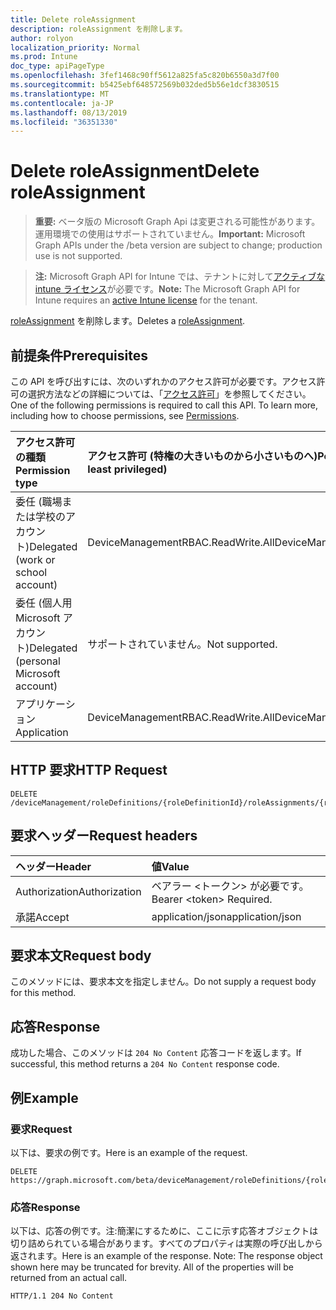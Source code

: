 ```yaml
---
title: Delete roleAssignment
description: roleAssignment を削除します。
author: rolyon
localization_priority: Normal
ms.prod: Intune
doc_type: apiPageType
ms.openlocfilehash: 3fef1468c90ff5612a825fa5c820b6550a3d7f00
ms.sourcegitcommit: b5425ebf648572569b032ded5b56e1dcf3830515
ms.translationtype: MT
ms.contentlocale: ja-JP
ms.lasthandoff: 08/13/2019
ms.locfileid: "36351330"
---
```

# <a name="delete-roleassignment"></a><span data-ttu-id="2c265-103">Delete roleAssignment</span><span class="sxs-lookup"><span data-stu-id="2c265-103">Delete roleAssignment</span></span>

> <span data-ttu-id="2c265-104">**重要:** ベータ版の Microsoft Graph Api は変更される可能性があります。運用環境での使用はサポートされていません。</span><span class="sxs-lookup"><span data-stu-id="2c265-104">**Important:** Microsoft Graph APIs under the /beta version are subject to change; production use is not supported.</span></span>

> <span data-ttu-id="2c265-105">**注:** Microsoft Graph API for Intune では、テナントに対して[アクティブな intune ライセンス](https://go.microsoft.com/fwlink/?linkid=839381)が必要です。</span><span class="sxs-lookup"><span data-stu-id="2c265-105">**Note:** The Microsoft Graph API for Intune requires an [active Intune license](https://go.microsoft.com/fwlink/?linkid=839381) for the tenant.</span></span>

<span data-ttu-id="2c265-106">[roleAssignment](../resources/intune-rbac-roleassignment.md) を削除します。</span><span class="sxs-lookup"><span data-stu-id="2c265-106">Deletes a [roleAssignment](../resources/intune-rbac-roleassignment.md).</span></span>

## <a name="prerequisites"></a><span data-ttu-id="2c265-107">前提条件</span><span class="sxs-lookup"><span data-stu-id="2c265-107">Prerequisites</span></span>
<span data-ttu-id="2c265-p101">この API を呼び出すには、次のいずれかのアクセス許可が必要です。アクセス許可の選択方法などの詳細については、「[アクセス許可](/graph/permissions-reference)」を参照してください。</span><span class="sxs-lookup"><span data-stu-id="2c265-p101">One of the following permissions is required to call this API. To learn more, including how to choose permissions, see [Permissions](/graph/permissions-reference).</span></span>

|<span data-ttu-id="2c265-110">アクセス許可の種類</span><span class="sxs-lookup"><span data-stu-id="2c265-110">Permission type</span></span>|<span data-ttu-id="2c265-111">アクセス許可 (特権の大きいものから小さいものへ)</span><span class="sxs-lookup"><span data-stu-id="2c265-111">Permissions (from most to least privileged)</span></span>|
|:---|:---|
|<span data-ttu-id="2c265-112">委任 (職場または学校のアカウント)</span><span class="sxs-lookup"><span data-stu-id="2c265-112">Delegated (work or school account)</span></span>|<span data-ttu-id="2c265-113">DeviceManagementRBAC.ReadWrite.All</span><span class="sxs-lookup"><span data-stu-id="2c265-113">DeviceManagementRBAC.ReadWrite.All</span></span>|
|<span data-ttu-id="2c265-114">委任 (個人用 Microsoft アカウント)</span><span class="sxs-lookup"><span data-stu-id="2c265-114">Delegated (personal Microsoft account)</span></span>|<span data-ttu-id="2c265-115">サポートされていません。</span><span class="sxs-lookup"><span data-stu-id="2c265-115">Not supported.</span></span>|
|<span data-ttu-id="2c265-116">アプリケーション</span><span class="sxs-lookup"><span data-stu-id="2c265-116">Application</span></span>|<span data-ttu-id="2c265-117">DeviceManagementRBAC.ReadWrite.All</span><span class="sxs-lookup"><span data-stu-id="2c265-117">DeviceManagementRBAC.ReadWrite.All</span></span>|

## <a name="http-request"></a><span data-ttu-id="2c265-118">HTTP 要求</span><span class="sxs-lookup"><span data-stu-id="2c265-118">HTTP Request</span></span>
<!-- {
  "blockType": "ignored"
}
-->
``` http
DELETE /deviceManagement/roleDefinitions/{roleDefinitionId}/roleAssignments/{roleAssignmentId}
```

## <a name="request-headers"></a><span data-ttu-id="2c265-119">要求ヘッダー</span><span class="sxs-lookup"><span data-stu-id="2c265-119">Request headers</span></span>
|<span data-ttu-id="2c265-120">ヘッダー</span><span class="sxs-lookup"><span data-stu-id="2c265-120">Header</span></span>|<span data-ttu-id="2c265-121">値</span><span class="sxs-lookup"><span data-stu-id="2c265-121">Value</span></span>|
|:---|:---|
|<span data-ttu-id="2c265-122">Authorization</span><span class="sxs-lookup"><span data-stu-id="2c265-122">Authorization</span></span>|<span data-ttu-id="2c265-123">ベアラー &lt;トークン&gt; が必要です。</span><span class="sxs-lookup"><span data-stu-id="2c265-123">Bearer &lt;token&gt; Required.</span></span>|
|<span data-ttu-id="2c265-124">承諾</span><span class="sxs-lookup"><span data-stu-id="2c265-124">Accept</span></span>|<span data-ttu-id="2c265-125">application/json</span><span class="sxs-lookup"><span data-stu-id="2c265-125">application/json</span></span>|

## <a name="request-body"></a><span data-ttu-id="2c265-126">要求本文</span><span class="sxs-lookup"><span data-stu-id="2c265-126">Request body</span></span>
<span data-ttu-id="2c265-127">このメソッドには、要求本文を指定しません。</span><span class="sxs-lookup"><span data-stu-id="2c265-127">Do not supply a request body for this method.</span></span>

## <a name="response"></a><span data-ttu-id="2c265-128">応答</span><span class="sxs-lookup"><span data-stu-id="2c265-128">Response</span></span>
<span data-ttu-id="2c265-129">成功した場合、このメソッドは `204 No Content` 応答コードを返します。</span><span class="sxs-lookup"><span data-stu-id="2c265-129">If successful, this method returns a `204 No Content` response code.</span></span>

## <a name="example"></a><span data-ttu-id="2c265-130">例</span><span class="sxs-lookup"><span data-stu-id="2c265-130">Example</span></span>

### <a name="request"></a><span data-ttu-id="2c265-131">要求</span><span class="sxs-lookup"><span data-stu-id="2c265-131">Request</span></span>
<span data-ttu-id="2c265-132">以下は、要求の例です。</span><span class="sxs-lookup"><span data-stu-id="2c265-132">Here is an example of the request.</span></span>
``` http
DELETE https://graph.microsoft.com/beta/deviceManagement/roleDefinitions/{roleDefinitionId}/roleAssignments/{roleAssignmentId}
```

### <a name="response"></a><span data-ttu-id="2c265-133">応答</span><span class="sxs-lookup"><span data-stu-id="2c265-133">Response</span></span>
<span data-ttu-id="2c265-p102">以下は、応答の例です。注:簡潔にするために、ここに示す応答オブジェクトは切り詰められている場合があります。すべてのプロパティは実際の呼び出しから返されます。</span><span class="sxs-lookup"><span data-stu-id="2c265-p102">Here is an example of the response. Note: The response object shown here may be truncated for brevity. All of the properties will be returned from an actual call.</span></span>
``` http
HTTP/1.1 204 No Content
```






